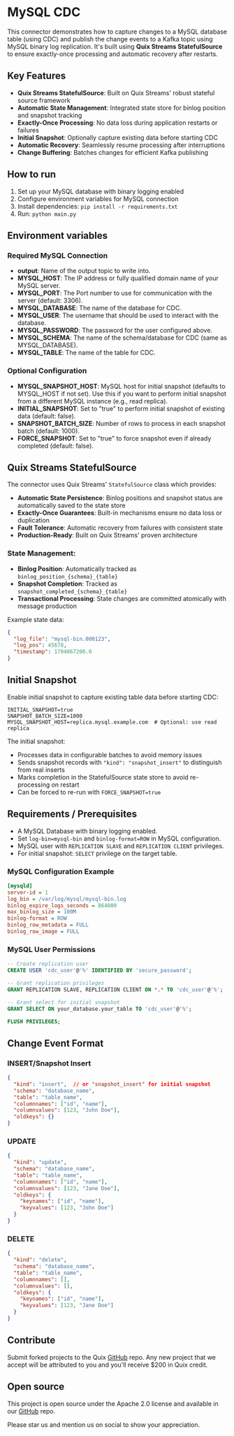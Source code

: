 # MySQL CDC

This connector demonstrates how to capture changes to a MySQL database table (using CDC) and publish the change events to a Kafka topic using MySQL binary log replication. It's built using **Quix Streams StatefulSource** to ensure exactly-once processing and automatic recovery after restarts.

## Key Features

- **Quix Streams StatefulSource**: Built on Quix Streams' robust stateful source framework
- **Automatic State Management**: Integrated state store for binlog position and snapshot tracking
- **Exactly-Once Processing**: No data loss during application restarts or failures
- **Initial Snapshot**: Optionally capture existing data before starting CDC
- **Automatic Recovery**: Seamlessly resume processing after interruptions
- **Change Buffering**: Batches changes for efficient Kafka publishing

## How to run

1. Set up your MySQL database with binary logging enabled
2. Configure environment variables for MySQL connection
3. Install dependencies: `pip install -r requirements.txt`
4. Run: `python main.py`

## Environment variables

### Required MySQL Connection
- **output**: Name of the output topic to write into.
- **MYSQL_HOST**: The IP address or fully qualified domain name of your MySQL server.
- **MYSQL_PORT**: The Port number to use for communication with the server (default: 3306).
- **MYSQL_DATABASE**: The name of the database for CDC.
- **MYSQL_USER**: The username that should be used to interact with the database.
- **MYSQL_PASSWORD**: The password for the user configured above.
- **MYSQL_SCHEMA**: The name of the schema/database for CDC (same as MYSQL_DATABASE).
- **MYSQL_TABLE**: The name of the table for CDC.

### Optional Configuration
- **MYSQL_SNAPSHOT_HOST**: MySQL host for initial snapshot (defaults to MYSQL_HOST if not set). Use this if you want to perform initial snapshot from a different MySQL instance (e.g., read replica).
- **INITIAL_SNAPSHOT**: Set to "true" to perform initial snapshot of existing data (default: false).
- **SNAPSHOT_BATCH_SIZE**: Number of rows to process in each snapshot batch (default: 1000).
- **FORCE_SNAPSHOT**: Set to "true" to force snapshot even if already completed (default: false).

## Quix Streams StatefulSource

The connector uses Quix Streams' `StatefulSource` class which provides:

- **Automatic State Persistence**: Binlog positions and snapshot status are automatically saved to the state store
- **Exactly-Once Guarantees**: Built-in mechanisms ensure no data loss or duplication
- **Fault Tolerance**: Automatic recovery from failures with consistent state
- **Production-Ready**: Built on Quix Streams' proven architecture

### State Management:
- **Binlog Position**: Automatically tracked as `binlog_position_{schema}_{table}`
- **Snapshot Completion**: Tracked as `snapshot_completed_{schema}_{table}`
- **Transactional Processing**: State changes are committed atomically with message production

Example state data:
```json
{
  "log_file": "mysql-bin.000123",
  "log_pos": 45678,
  "timestamp": 1704067200.0
}
```

## Initial Snapshot

Enable initial snapshot to capture existing table data before starting CDC:

```env
INITIAL_SNAPSHOT=true
SNAPSHOT_BATCH_SIZE=1000
MYSQL_SNAPSHOT_HOST=replica.mysql.example.com  # Optional: use read replica
```

The initial snapshot:
- Processes data in configurable batches to avoid memory issues
- Sends snapshot records with `"kind": "snapshot_insert"` to distinguish from real inserts
- Marks completion in the StatefulSource state store to avoid re-processing on restart
- Can be forced to re-run with `FORCE_SNAPSHOT=true`

## Requirements / Prerequisites

- A MySQL Database with binary logging enabled.
- Set `log-bin=mysql-bin` and `binlog-format=ROW` in MySQL configuration.
- MySQL user with `REPLICATION SLAVE` and `REPLICATION CLIENT` privileges.
- For initial snapshot: `SELECT` privilege on the target table.

### MySQL Configuration Example
```ini
[mysqld]
server-id = 1
log_bin = /var/log/mysql/mysql-bin.log
binlog_expire_logs_seconds = 864000
max_binlog_size = 100M
binlog-format = ROW
binlog_row_metadata = FULL
binlog_row_image = FULL
```

### MySQL User Permissions
```sql
-- Create replication user
CREATE USER 'cdc_user'@'%' IDENTIFIED BY 'secure_password';

-- Grant replication privileges
GRANT REPLICATION SLAVE, REPLICATION CLIENT ON *.* TO 'cdc_user'@'%';

-- Grant select for initial snapshot
GRANT SELECT ON your_database.your_table TO 'cdc_user'@'%';

FLUSH PRIVILEGES;
```

## Change Event Format

### INSERT/Snapshot Insert
```json
{
  "kind": "insert",  // or "snapshot_insert" for initial snapshot
  "schema": "database_name",
  "table": "table_name",
  "columnnames": ["id", "name"],
  "columnvalues": [123, "John Doe"],
  "oldkeys": {}
}
```

### UPDATE
```json
{
  "kind": "update",
  "schema": "database_name",
  "table": "table_name", 
  "columnnames": ["id", "name"],
  "columnvalues": [123, "Jane Doe"],
  "oldkeys": {
    "keynames": ["id", "name"],
    "keyvalues": [123, "John Doe"]
  }
}
```

### DELETE
```json
{
  "kind": "delete",
  "schema": "database_name",
  "table": "table_name",
  "columnnames": [],
  "columnvalues": [],
  "oldkeys": {
    "keynames": ["id", "name"], 
    "keyvalues": [123, "Jane Doe"]
  }
}
```

## Contribute

Submit forked projects to the Quix [GitHub](https://github.com/quixio/quix-samples) repo. Any new project that we accept will be attributed to you and you'll receive $200 in Quix credit.

## Open source

This project is open source under the Apache 2.0 license and available in our [GitHub](https://github.com/quixio/quix-samples) repo.

Please star us and mention us on social to show your appreciation.